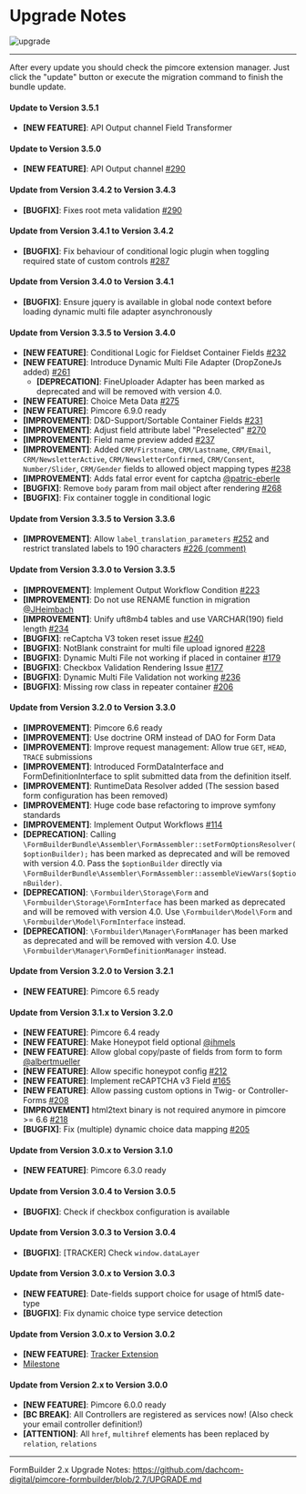 # Upgrade Notes
![upgrade](https://user-images.githubusercontent.com/700119/31535145-3c01a264-affa-11e7-8d86-f04c33571f65.png)  

***

After every update you should check the pimcore extension manager. 
Just click the "update" button or execute the migration command to finish the bundle update.

#### Update to Version 3.5.1
- **[NEW FEATURE]**: API Output channel Field Transformer

#### Update to Version 3.5.0
- **[NEW FEATURE]**: API Output channel [#290](https://github.com/dachcom-digital/pimcore-formbuilder/issues/301)

#### Update from Version 3.4.2 to Version 3.4.3
- **[BUGFIX]**: Fixes root meta validation [#290](https://github.com/dachcom-digital/pimcore-formbuilder/issues/290)

#### Update from Version 3.4.1 to Version 3.4.2
- **[BUGFIX]**: Fix behaviour of conditional logic plugin when toggling required state of custom controls [#287](https://github.com/dachcom-digital/pimcore-formbuilder/issues/287)

#### Update from Version 3.4.0 to Version 3.4.1
- **[BUGFIX]**: Ensure jquery is available in global node context before loading dynamic multi file adapter asynchronously

#### Update from Version 3.3.5 to Version 3.4.0
- **[NEW FEATURE]**: Conditional Logic for Fieldset Container Fields [#232](https://github.com/dachcom-digital/pimcore-formbuilder/issues/232)
- **[NEW FEATURE]**: Introduce Dynamic Multi File Adapter (DropZoneJs added) [#261](https://github.com/dachcom-digital/pimcore-formbuilder/issues/261)
    - **[DEPRECATION]**: FineUploader Adapter has been marked as deprecated and will be removed with version 4.0.
- **[NEW FEATURE]**: Choice Meta Data [#275](https://github.com/dachcom-digital/pimcore-formbuilder/issues/275)
- **[NEW FEATURE]**: Pimcore 6.9.0 ready
- **[IMPROVEMENT]**: D&D-Support/Sortable Container Fields [#231](https://github.com/dachcom-digital/pimcore-formbuilder/issues/231)
- **[IMPROVEMENT]**: Adjust field attribute label "Preselected" [#270](https://github.com/dachcom-digital/pimcore-formbuilder/issues/270)
- **[IMPROVEMENT]**: Field name preview added [#237](https://github.com/dachcom-digital/pimcore-formbuilder/issues/237)
- **[IMPROVEMENT]**: Added `CRM/Firstname`, `CRM/Lastname`, `CRM/Email`, `CRM/NewsletterActive`, `CRM/NewsletterConfirmed`, `CRM/Consent`, `Number/Slider`, `CRM/Gender` fields to allowed object mapping types [#238](https://github.com/dachcom-digital/pimcore-formbuilder/issues/238)
- **[IMPROVEMENT]**: Adds fatal error event for captcha [@patric-eberle](https://github.com/dachcom-digital/pimcore-formbuilder/pull/267)
- **[BUGFIX]**: Remove `body` param from mail object after rendering [#268](https://github.com/dachcom-digital/pimcore-formbuilder/issues/268)
- **[BUGFIX]**: Fix container toggle in conditional logic

#### Update from Version 3.3.5 to Version 3.3.6
- **[IMPROVEMENT]**: Allow `label_translation_parameters` [#252](https://github.com/dachcom-digital/pimcore-formbuilder/issues/252) and restrict translated labels to 190 characters [#226 (comment)](https://github.com/dachcom-digital/pimcore-formbuilder/issues/226#issuecomment-769022296)

#### Update from Version 3.3.0 to Version 3.3.5
- **[IMPROVEMENT]**: Implement Output Workflow Condition [#223](https://github.com/dachcom-digital/pimcore-formbuilder/pull/223)
- **[IMPROVEMENT]**: Do not use RENAME function in migration [@JHeimbach](https://github.com/dachcom-digital/pimcore-formbuilder/issues/243)
- **[IMPROVEMENT]**: Unify uft8mb4 tables and use VARCHAR(190) field length [#234](https://github.com/dachcom-digital/pimcore-formbuilder/issues/234)
- **[BUGFIX]**: reCaptcha V3 token reset issue [#240](https://github.com/dachcom-digital/pimcore-formbuilder/issues/240)
- **[BUGFIX]**: NotBlank constraint for multi file upload ignored [#228](https://github.com/dachcom-digital/pimcore-formbuilder/issues/228)
- **[BUGFIX]**: Dynamic Multi File not working if placed in container [#179](https://github.com/dachcom-digital/pimcore-formbuilder/issues/179)
- **[BUGFIX]**: Checkbox Validation Rendering Issue [#177](https://github.com/dachcom-digital/pimcore-formbuilder/issues/177)
- **[BUGFIX]**: Dynamic Multi File Validation not working [#236](https://github.com/dachcom-digital/pimcore-formbuilder/issues/236)
- **[BUGFIX]**: Missing row class in repeater container [#206](https://github.com/dachcom-digital/pimcore-formbuilder/issues/206)

#### Update from Version 3.2.0 to Version 3.3.0
- **[IMPROVEMENT]**: Pimcore 6.6 ready
- **[IMPROVEMENT]**: Use doctrine ORM instead of DAO for Form Data
- **[IMPROVEMENT]**: Improve request management: Allow true `GET`, `HEAD`, `TRACE` submissions 
- **[IMPROVEMENT]**: Introduced FormDataInterface and FormDefinitionInterface to split submitted data from the definition itself. 
- **[IMPROVEMENT]**: RuntimeData Resolver added (The session based form configuration has been removed)
- **[IMPROVEMENT]**: Huge code base refactoring to improve symfony standards
- **[IMPROVEMENT]**: Implement Output Workflows [#114](https://github.com/dachcom-digital/pimcore-formbuilder/issues/114)
- **[DEPRECATION]**: Calling `\FormBuilderBundle\Assembler\FormAssembler::setFormOptionsResolver($optionBuilder);` has been marked as deprecated and will be removed with version 4.0. Pass the `$optionBuilder` directly via `\FormBuilderBundle\Assembler\FormAssembler::assembleViewVars($optionBuilder)`.
- **[DEPRECATION]**: `\Formbuilder\Storage\Form` and `\Formbuilder\Storage\FormInterface` has been marked as deprecated and will be removed with version 4.0. Use `\Formbuilder\Model\Form` and `\Formbuilder\Model\FormInterface` instead.
- **[DEPRECATION]**: `\Formbuilder\Manager\FormManager` has been marked as deprecated and will be removed with version 4.0. Use `\Formbuilder\Manager\FormDefinitionManager` instead.

#### Update from Version 3.2.0 to Version 3.2.1
- **[NEW FEATURE]**: Pimcore 6.5 ready

#### Update from Version 3.1.x to Version 3.2.0
- **[NEW FEATURE]**: Pimcore 6.4 ready
- **[NEW FEATURE]**: Make Honeypot field optional [@ihmels](https://github.com/dachcom-digital/pimcore-formbuilder/issues/167)
- **[NEW FEATURE]**: Allow global copy/paste of fields from form to form [@albertmueller](https://github.com/dachcom-digital/pimcore-formbuilder/pull/207)
- **[NEW FEATURE]**: Allow specific honeypot config [#212](https://github.com/dachcom-digital/pimcore-formbuilder/issues/212)
- **[NEW FEATURE]**: Implement reCAPTCHA v3 Field [#165](https://github.com/dachcom-digital/pimcore-formbuilder/issues/165)
- **[NEW FEATURE]**: Allow passing custom options in Twig- or Controller-Forms [#208](https://github.com/dachcom-digital/pimcore-formbuilder/issues/208)
- **[IMPROVEMENT]** html2text binary is not required anymore in pimcore >= 6.6 [#218](https://github.com/dachcom-digital/pimcore-formbuilder/issues/218)
- **[BUGFIX]**: Fix (multiple) dynamic choice data mapping [#205](https://github.com/dachcom-digital/pimcore-formbuilder/issues/205)

#### Update from Version 3.0.x to Version 3.1.0
- **[NEW FEATURE]**: Pimcore 6.3.0 ready

#### Update from Version 3.0.4 to Version 3.0.5
- **[BUGFIX]**: Check if checkbox configuration is available

#### Update from Version 3.0.3 to Version 3.0.4
- **[BUGFIX]**: [TRACKER] Check `window.dataLayer`

#### Update from Version 3.0.x to Version 3.0.3
- **[NEW FEATURE]**: Date-fields support choice for usage of html5 date-type
- **[BUGFIX]**: Fix dynamic choice type service detection

#### Update from Version 3.0.x to Version 3.0.2
- **[NEW FEATURE]**: [Tracker Extension](https://github.com/dachcom-digital/pimcore-formbuilder/issues/183)
- [Milestone](https://github.com/dachcom-digital/pimcore-formbuilder/milestone/23?closed=1)

#### Update from Version 2.x to Version 3.0.0
- **[NEW FEATURE]**: Pimcore 6.0.0 ready
- **[BC BREAK]**: All Controllers are registered as services now! (Also check your email controller definition!)
- **[ATTENTION]**: All `href`, `multihref` elements has been replaced by `relation`, `relations`

***

FormBuilder 2.x Upgrade Notes: https://github.com/dachcom-digital/pimcore-formbuilder/blob/2.7/UPGRADE.md
